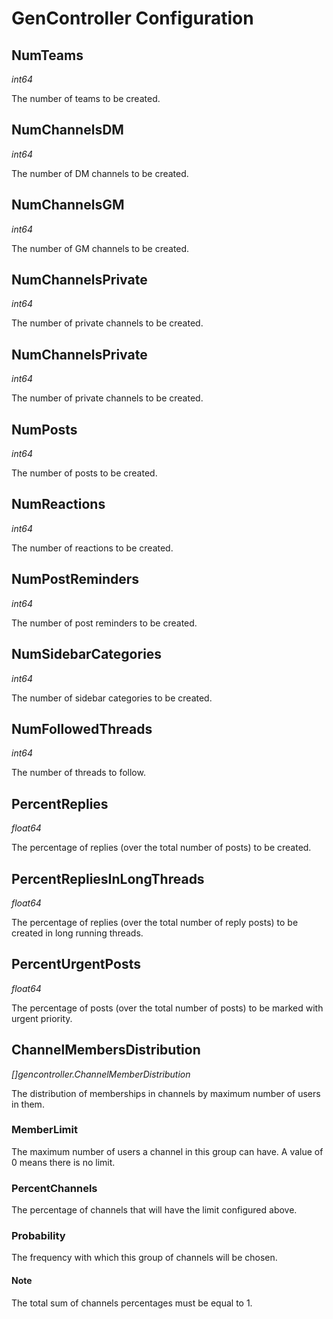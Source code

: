 # GenController Configuration

## NumTeams

*int64*

The number of teams to be created.

## NumChannelsDM

*int64*

The number of DM channels to be created.

## NumChannelsGM

*int64*

The number of GM channels to be created.

## NumChannelsPrivate

*int64*

The number of private channels to be created.

## NumChannelsPrivate

*int64*

The number of private channels to be created.

## NumPosts

*int64*

The number of posts to be created.

## NumReactions

*int64*

The number of reactions to be created.

## NumPostReminders

*int64*

The number of post reminders to be created.

## NumSidebarCategories

*int64*

The number of sidebar categories to be created.

## NumFollowedThreads

*int64*

The number of threads to follow.

## PercentReplies

*float64*

The percentage of replies (over the total number of posts) to be created.

## PercentRepliesInLongThreads

*float64*

The percentage of replies (over the total number of reply posts) to be created in long running threads.

## PercentUrgentPosts

*float64*

The percentage of posts (over the total number of posts) to be marked with urgent priority.

## ChannelMembersDistribution

*[]gencontroller.ChannelMemberDistribution*

The distribution of memberships in channels by maximum number of users in them.

### MemberLimit

The maximum number of users a channel in this group can have. A value of 0 means there is no limit.

### PercentChannels

The percentage of channels that will have the limit configured above.

### Probability

The frequency with which this group of channels will be chosen.

#### Note

The total sum of channels percentages must be equal to 1.
